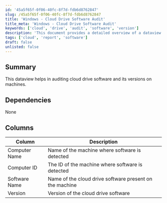 ```yaml
---
id: '45a5f65f-0f06-40fc-8f7d-fdb6d8762847'
slug: /45a5f65f-0f06-40fc-8f7d-fdb6d8762847
title: 'Windows - Cloud Drive Software Audit'
title_meta: 'Windows - Cloud Drive Software Audit'
keywords: ['cloud', 'drive', 'audit', 'software', 'version']
description: 'This document provides a detailed overview of a dataview designed to audit cloud drive software and its versions on machines, ensuring compliance and up-to-date software management.'
tags: ['cloud', 'report', 'software']
draft: false
unlisted: false
---
```


## Summary

This dataview helps in auditing cloud drive software and its versions on machines.

## Dependencies

None

## Columns

| Column         | Description                                           |
|----------------|-------------------------------------------------------|
| Computer Name  | Name of the machine where software is detected       |
| Computer ID    | The ID of the machine where software is detected     |
| Software Name   | Name of the cloud drive software present on the machine |
| Version        | Version of the cloud drive software                   |

